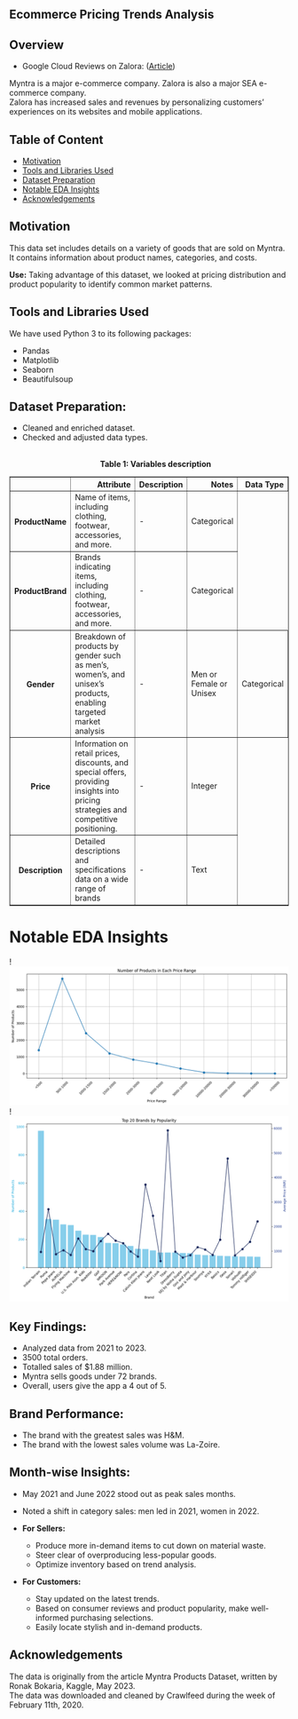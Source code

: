 ## Ecommerce Pricing Trends Analysis

 
## Overview
- Google Cloud Reviews on Zalora: ([Article](https://medium.com/towards-data-science/what-is-data-quality-f2c0274a6404))<br>
<p>Myntra is a major e-commerce company. Zalora is also a major SEA e-commerce company.<br>Zalora has increased sales and revenues by personalizing customers’ experiences on its websites and mobile applications.</p>

## Table of Content
- [Motivation](#Motivation)
- [Tools and Libraries Used](#Tools-and-Libraries-Used)
- [Dataset Preparation](#Dataset-Preparation)
- [Notable EDA Insights](#Notable-EDA-Insights)
- [Acknowledgements](#Acknowledgements)

## Motivation

This data set includes details on a variety of goods that are sold on Myntra. It contains information about product names, categories, and costs.

**Use:** Taking advantage of this dataset, we looked at pricing distribution and product popularity to identify common market patterns.


## Tools and Libraries Used
We have used Python 3 to its following packages:
- Pandas
- Matplotlib
- Seaborn
- Beautifulsoup

## Dataset Preparation:
 - Cleaned and enriched dataset.
 - Checked and adjusted data types. <br><br> 
**<p align="center">Table 1: Variables description </p>**
<table border="1" class="dataframe">
  <thead>
    <tr style="text-align: right;">
      <th></th>
      <th>Attribute</th>
      <th>Description</th>
      <th>Notes</th>
      <th>Data Type</th>
    </tr>
  </thead>
  <tbody>
    <tr>
      <th>ProductName</th>
      <td>Name of items, including clothing, footwear, accessories, and more.</td>
      <td>-</td>
      <td>Categorical</td>
    </tr>
    <tr>
      <th>ProductBrand</th>
      <td>Brands indicating items, including clothing, footwear, accessories, and more.</td>
      <td>-</td>
      <td>Categorical</td>
    </tr>
    <tr>
      <th>Gender</th>
      <td>Breakdown of products by gender such as men’s, women’s, and unisex’s products, enabling targeted market analysis</td>
      <td>-</td>
      <td>Men or <br> Female or <br> Unisex</td>
      <td>Categorical</td>
    </tr>
    <tr>
      <th>Price</th>
      <td>Information on retail prices, discounts, and special offers, providing insights into pricing strategies and competitive positioning.</td>
      <td>-</td>
      <td>Integer</td>
    </tr>
    <tr>
      <th>Description</th>
      <td>Detailed descriptions and specifications data on a wide range of brands</td>
      <td>-</td>
      <td>Text</td>
    </tr>
  </tbody>
</table>
</div>


# Notable EDA Insights
!![png](Myntra_DS1.png)
!![png](Myntra_DS2.png)

## Key Findings:
 - Analyzed data from 2021 to 2023.
 - 3500 total orders.
 - Totalled sales of $1.88 million.
 - Myntra sells goods under 72 brands.
 - Overall, users give the app a 4 out of 5.
 
 ## Brand Performance:
 - The brand with the greatest sales was H&M.
 - The brand with the lowest sales volume was La-Zoire.
 
 ## Month-wise Insights:
 - May 2021 and June 2022 stood out as peak sales months.
 - Noted a shift in category sales: men led in 2021, women in 2022.

- **For Sellers:** 
  - Produce more in-demand items to cut down on material waste.
  - Steer clear of overproducing less-popular goods.
  - Optimize inventory based on trend analysis.

- **For Customers:** 
  - Stay updated on the latest trends.
  - Based on consumer reviews and product popularity, make well-informed purchasing selections.
  - Easily locate stylish and in-demand products.

## Acknowledgements
The data is originally from the article Myntra Products Dataset, written by Ronak Bokaria, Kaggle, May 2023.<br>The data was downloaded and cleaned by Crawlfeed during the week of February 11th, 2020.
